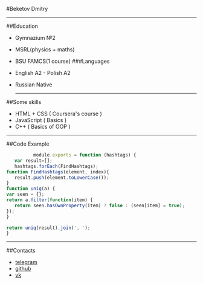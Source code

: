 #Beketov Dmitry

---

##Education
- Gymnazium №2
- MSRL(physics + maths)
- BSU FAMCS(1 course) ###Languages
- English A2 - Polish A2
- Russian Native

  ---

##Some skills
- HTML + CSS ( Coursera's course )
- JavaScript ( Basics )
- C++ ( Basics of OOP )

---
##Code Example
 ```js
           module.exports = function (hashtags) {
    var result=[];
    hashtags.forEach(FindHashtags);
function FindHashtags(element, index){
    result.push(element.toLowerCase());
}
function uniq(a) {
var seen = {};
return a.filter(function(item) {
    return seen.hasOwnProperty(item) ? false : (seen[item] = true);
});
}

return uniq(result).join(', ');
}
```
---
##Contacts

- [telegram](https://t.me/cztotychoczeh)
- [github](https://github.com/beketov-dmitry)
- [vk](https://vk.com/bimadeketov)
